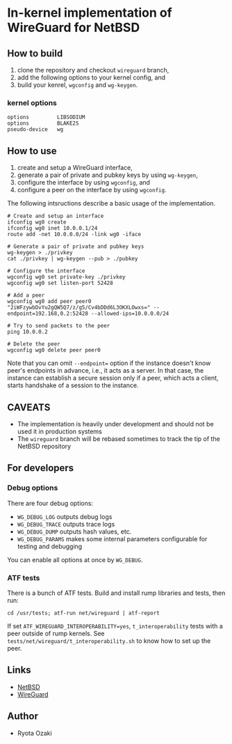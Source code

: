 # In-kernel implementation of WireGuard for NetBSD

## How to build

1. clone the repository and checkout `wireguard` branch,
2. add the following options to your kernel config, and
3. build your kenrel, `wgconfig` and `wg-keygen`.

### kernel options

    options         LIBSODIUM
    options         BLAKE2S
    pseudo-device   wg

## How to use

1. create and setup a WireGuard interface,
2. generate a pair of private and pubkey keys by using `wg-keygen`,
3. configure the interface by using `wgconfig`, and
4. configure a peer on the interface by using `wgconfig`.

The following intsructions describe a basic usage of the implementation.

    # Create and setup an interface
    ifconfig wg0 create
    ifconfig wg0 inet 10.0.0.1/24
    route add -net 10.0.0.0/24 -link wg0 -iface
    
    # Generate a pair of private and pubkey keys
    wg-keygen > ./privkey
    cat ./privkey | wg-keygen --pub > ./pubkey
    
    # Configure the interface
    wgconfig wg0 set private-key ./privkey
    wgconfig wg0 set listen-port 52428
    
    # Add a peer
    wgconfig wg0 add peer peer0 "2iWFzywbDvYu2gQW5Q7/z/g5/Cv4bDDd6L3OKXLOwxs=" --endpoint=192.168,0.2:52428 --allowed-ips=10.0.0.0/24
    
    # Try to send packets to the peer
    ping 10.0.0.2
    
    # Delete the peer
    wgconfig wg0 delete peer peer0

Note that you can omit `--endpoint=` option if the instance doesn't know
peer's endpoints in advance, i.e., it acts as a server.  In that case,
the instance can establish a secure session only if a peer, which acts
a client, starts handshake of a session to the instance.

## CAVEATS

- The implementation is heavily under development and should not be used it in production systems
- The `wireguard` branch will be rebased sometimes to track the tip of the NetBSD repository

## For developers

### Debug options

There are four debug options:
- `WG_DEBUG_LOG` outputs debug logs
- `WG_DEBUG_TRACE` outputs trace logs
- `WG_DEBUG_DUMP` outputs hash values, etc.
- `WG_DEBUG_PARAMS` makes some internal parameters configurable for testing and debugging

You can enable all options at once by `WG_DEBUG`.

### ATF tests

There is a bunch of ATF tests.  Build and install rump libraries and tests, then run:

    cd /usr/tests; atf-run net/wireguard | atf-report

If set `ATF_WIREGUARD_INTEROPERABILITY=yes`, `t_interoperability` tests
with a peer outside of rump kernels.  See `tests/net/wireguard/t_interoperability.sh`
to know how to set up the peer.

## Links

- [NetBSD](http://www.netbsd.org/)
- [WireGuard](https://www.wireguard.com)

## Author

- Ryota Ozaki
